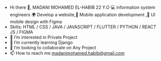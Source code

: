 - Hi there 👋, MADANI MOHAMED EL-HABIB 22 Y.O
  💻 information system engineers
  🌍 Develop a website,📱 Mobile application development ,📱 UI mobile design with Figma
- Skills: HTML / CSS / JAVA / JAVASCRIPT / FLUTTER / PYTHON / REACT JS / FIGMA
- 👀 I’m interested in Private Project
- 🌱 I’m currently learning Django
- 💞️ I’m looking to collaborate on Any Project
- 📫 How to reach me madanimohamed.habib@gmail.com

<!---
madanimohadhabib/madanimohadhabib is a ✨ special ✨ repository because its `README.md` (this file) appears on your GitHub profile.
You can click the Preview link to take a look at your changes.
--->
